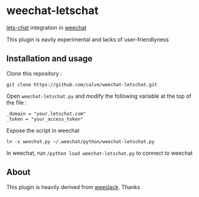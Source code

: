 # weechat-letschat

[lets-chat](http://sdelements.github.io/lets-chat/) integration in
[weechat](https://weechat.org/)

This plugin is eavliy experimental and lacks of user-friendlyness

## Installation and usage

Clone this repository :

    git clone https://github.com/calve/weechat-letschat.git

Open ``weechat-letschat.py`` and modify the following variable at the
top of the file :

    _domain = "your.letschat.com"
    _token = "your_access_token"

Expose the script in weechat

``ln -s weechat.py ~/.weechat/python/weechat-letschat.py``


In weechat, run ``/python load weechat-letschat.py`` to connect to weechat

## About

This plugin is heavily derived from
[weeslack](https://github.com/rawdigits/wee-slack). Thanks
